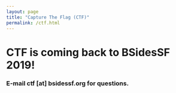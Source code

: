 ```yaml
---
layout: page
title: "Capture The Flag (CTF)"
permalink: /ctf.html
--- 
```


# CTF is coming back to BSidesSF 2019!

### E-mail ctf [at] bsidessf.org for questions.
